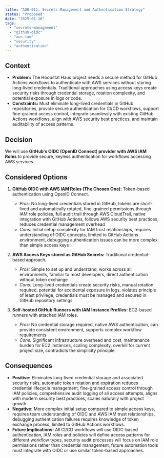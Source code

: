 ```yaml
---
title: "ADR-011: Secrets Management and Authentication Strategy"
status: "Proposed"
date: "2025-01-16"
tags:
  - "secrets-management"
  - "github-oidc"
  - "aws-iam"
  - "security"
  - "authentication"
---
```


## Context

* **Problem:** The Hoopstat Haus project needs a secure method for GitHub Actions workflows to authenticate with AWS services without storing long-lived credentials. Traditional approaches using access keys create security risks through credential storage, rotation complexity, and potential exposure in logs or code.
* **Constraints:** Must eliminate long-lived credentials in GitHub repositories, provide secure authentication for CI/CD workflows, support fine-grained access control, integrate seamlessly with existing GitHub Actions workflows, align with AWS security best practices, and maintain auditability of access patterns.

## Decision

We will use **GitHub's OIDC (OpenID Connect) provider with AWS IAM Roles** to provide secure, keyless authentication for workflows accessing AWS services.

## Considered Options

1. **GitHub OIDC with AWS IAM Roles (The Chosen One):** Token-based authentication using OpenID Connect.
   * *Pros:* No long-lived credentials stored in GitHub, tokens are short-lived and automatically rotated, fine-grained permissions through IAM role policies, full audit trail through AWS CloudTrail, native integration with GitHub Actions, follows AWS security best practices, reduces credential management overhead
   * *Cons:* Initial setup complexity for IAM trust relationships, requires understanding of OIDC concepts, limited to GitHub Actions environment, debugging authentication issues can be more complex than simple access keys

2. **AWS Access Keys stored as GitHub Secrets:** Traditional credential-based approach.
   * *Pros:* Simple to set up and understand, works across all environments, familiar to most developers, direct authentication without token exchange
   * *Cons:* Long-lived credentials create security risks, manual rotation required, potential for accidental exposure in logs, violates principle of least privilege, credentials must be managed and secured in GitHub repository settings

3. **Self-hosted GitHub Runners with IAM Instance Profiles:** EC2-based runners with attached IAM roles.
   * *Pros:* No credential storage required, native AWS authentication, can provide consistent environment, supports complex workflow requirements
   * *Cons:* Significant infrastructure overhead and cost, maintenance burden for EC2 instances, scaling complexity, overkill for current project size, contradicts the simplicity principle

## Consequences

* **Positive:** Eliminates long-lived credential storage and associated security risks, automatic token rotation and expiration reduces credential lifecycle management, fine-grained access control through IAM policies, comprehensive audit logging of all access attempts, aligns with modern security best practices, scales naturally with project growth.
* **Negative:** More complex initial setup compared to simple access keys, requires team understanding of OIDC and AWS IAM trust relationships, debugging authentication failures requires knowledge of token exchange process, limited to GitHub Actions workflows.
* **Future Implications:** All CI/CD workflows will use OIDC-based authentication, IAM roles and policies will define access patterns for different workflow types, security audit processes will focus on IAM role permissions rather than credential management, future automation tools must integrate with OIDC or use similar token-based approaches.